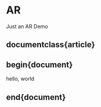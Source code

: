 # AR
Just an AR Demo

## documentclass{article} 
## begin{document} 
hello, world 
## end{document}
